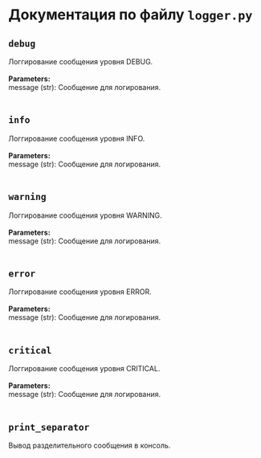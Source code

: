 # Документация по файлу `logger.py`

## `debug`<br>
Логгирование сообщения уровня DEBUG.<br>
<br>
**Parameters:**<br>
message (str): Сообщение для логирования.<br>
<br>
## `info`<br>
Логгирование сообщения уровня INFO.<br>
<br>
**Parameters:**<br>
message (str): Сообщение для логирования.<br>
<br>
## `warning`<br>
Логгирование сообщения уровня WARNING.<br>
<br>
**Parameters:**<br>
message (str): Сообщение для логирования.<br>
<br>
## `error`<br>
Логгирование сообщения уровня ERROR.<br>
<br>
**Parameters:**<br>
message (str): Сообщение для логирования.<br>
<br>
## `critical`<br>
Логгирование сообщения уровня CRITICAL.<br>
<br>
**Parameters:**<br>
message (str): Сообщение для логирования.<br>
<br>
## `print_separator`<br>
Вывод разделительного сообщения в консоль.<br>
<br>

